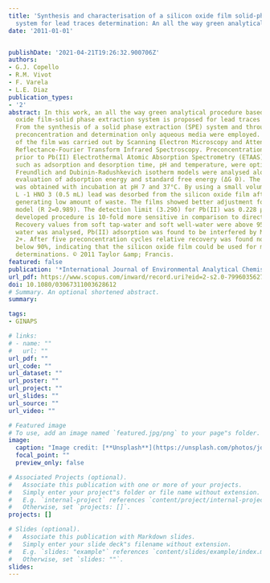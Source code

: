 ```yaml
---
title: 'Synthesis and characterisation of a silicon oxide film solid-phase extraction
  system for lead traces determination: An all the way green analytical method'
date: '2011-01-01'


publishDate: '2021-04-21T19:26:32.900706Z'
authors:
- G.J. Copello
- R.M. Vivot
- F. Varela
- L.E. Diaz
publication_types:
- '2'
abstract: In this work, an all the way green analytical procedure based on a silicon
  oxide film-solid phase extraction system is proposed for lead traces determination.
  From the synthesis of a solid phase extraction (SPE) system and throughout the metal
  preconcentration and determination only aqueous media were employed. Characterisation
  of the film was carried out by Scanning Electron Microscopy and Attenuated Total
  Reflectance-Fourier Transform Infrared Spectroscopy. Preconcentration conditions,
  prior to Pb(II) Electrothermal Atomic Absorption Spectrometry (ETAAS) determination,
  such as adsorption and desorption time, pH and temperature, were optimised. Langmuir,
  Freundlich and Dubinin-Radushkevich isotherm models were analysed along with the
  evaluation of adsorption energy and standard free energy (ΔG 0). The greatest adsorption
  was obtained with incubation at pH 7 and 37°C. By using a small volume of 0.5 mol
  L -1 HNO 3 (0.5 mL) lead was desorbed from the silicon oxide film after 2 h incubation,
  generating low amount of waste. The films showed better adjustment for the Langmuir
  model (R 2=0.989). The detection limit (3.29δ) for Pb(II) was 0.228 μgL -1. The
  developed procedure is 10-fold more sensitive in comparison to direct ETAAS determination.
  Recovery values from soft tap-water and soft well-water were above 95%. When hard
  water was analysed, Pb(II) adsorption was found to be interfered by Mg 2+ and Ca
  2+. After five preconcentration cycles relative recovery was found not to decay
  below 90%, indicating that the silicon oxide film could be used for multiple lead
  determinations. © 2011 Taylor &amp; Francis.
featured: false
publication: '*International Journal of Environmental Analytical Chemistry*'
url_pdf: https://www.scopus.com/inward/record.uri?eid=2-s2.0-79960356271&doi=10.1080%2f03067311003628612&partnerID=40&md5=f85f880144e6e80538473f9a685a134f
doi: 10.1080/03067311003628612
# Summary. An optional shortened abstract.
summary: 

tags:
- GINAPS

# links:
# - name: ""
#   url: ""
url_pdf: ""
url_code: ""
url_dataset: ""
url_poster: ""
url_project: ""
url_slides: ""
url_source: ""
url_video: ""

# Featured image
# To use, add an image named `featured.jpg/png` to your page"s folder. 
image:
  caption: "Image credit: [**Unsplash**](https://unsplash.com/photos/jdD8gXaTZsc)"
  focal_point: ""
  preview_only: false

# Associated Projects (optional).
#   Associate this publication with one or more of your projects.
#   Simply enter your project"s folder or file name without extension.
#   E.g. `internal-project` references `content/project/internal-project/index.md`.
#   Otherwise, set `projects: []`.
projects: []

# Slides (optional).
#   Associate this publication with Markdown slides.
#   Simply enter your slide deck"s filename without extension.
#   E.g. `slides: "example"` references `content/slides/example/index.md`.
#   Otherwise, set `slides: ""`.
slides:
---
```




